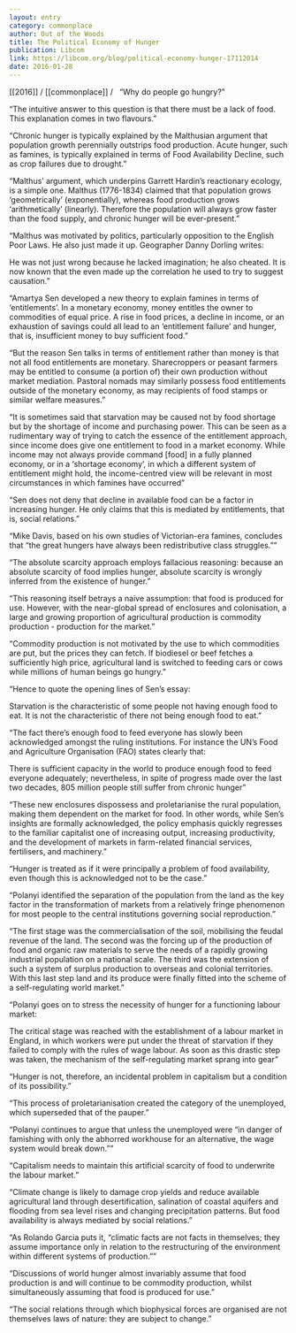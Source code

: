 ```yaml
---
layout: entry
category: commonplace
author: Out of the Woods
title: The Political Economy of Hunger
publication: Libcom
link: https://libcom.org/blog/political-economy-hunger-17112014
date: 2016-01-28
---
```


[[2016]] / [[commonplace]] / 
 
“Why do people go hungry?”

“The intuitive answer to this question is that there must be a lack of food. This explanation comes in two flavours.”

“Chronic hunger is typically explained by the Malthusian argument that population growth perennially outstrips food production. Acute hunger, such as famines, is typically explained in terms of Food Availability Decline, such as crop failures due to drought.”

“Malthus’ argument, which underpins Garrett Hardin’s reactionary ecology, is a simple one. Malthus (1776-1834) claimed that that population grows ‘geometrically’ (exponentially), whereas food production grows ‘arithmetically’ (linearly). Therefore the population will always grow faster than the food supply, and chronic hunger will be ever-present.”

“Malthus was motivated by politics, particularly opposition to the English Poor Laws. He also just made it up. Geographer Danny Dorling writes:

He was not just wrong because he lacked imagination; he also cheated. It is now known that the even made up the correlation he used to try to suggest causation.”

“Amartya Sen developed a new theory to explain famines in terms of ‘entitlements’. In a monetary economy, money entitles the owner to commodities of equal price. A rise in food prices, a decline in income, or an exhaustion of savings could all lead to an ‘entitlement failure’ and hunger, that is, insufficient money to buy sufficient food.”

“But the reason Sen talks in terms of entitlement rather than money is that not all food entitlements are monetary. Sharecroppers or peasant farmers may be entitled to consume (a portion of) their own production without market mediation. Pastoral nomads may similarly possess food entitlements outside of the monetary economy, as may recipients of food stamps or similar welfare measures.”

“It is sometimes said that starvation may be caused not by food shortage but by the shortage of income and purchasing power. This can be seen as a rudimentary way of trying to catch the essence of the entitlement approach, since income does give one entitlement to food in a market economy. While income may not always provide command [food] in a fully planned economy, or in a ‘shortage economy’, in which a different system of entitlement might hold, the income-centred view will be relevant in most circumstances in which famines have occurred”

“Sen does not deny that decline in available food can be a factor in increasing hunger. He only claims that this is mediated by entitlements, that is, social relations.”

“Mike Davis, based on his own studies of Victorian-era famines, concludes that “the great hungers have always been redistributive class struggles.””

“The absolute scarcity approach employs fallacious reasoning: because an absolute scarcity of food implies hunger, absolute scarcity is wrongly inferred from the existence of hunger.”

“This reasoning itself betrays a naive assumption: that food is produced for use. However, with the near-global spread of enclosures and colonisation, a large and growing proportion of agricultural production is commodity production - production for the market.”

“Commodity production is not motivated by the use to which commodities are put, but the prices they can fetch. If biodiesel or beef fetches a sufficiently high price, agricultural land is switched to feeding cars or cows while millions of human beings go hungry.”

“Hence to quote the opening lines of Sen’s essay:

Starvation is the characteristic of some people not having enough food to eat. It is not the characteristic of there not being enough food to eat.”

“The fact there’s enough food to feed everyone has slowly been acknowledged amongst the ruling institutions. For instance the UN’s Food and Agriculture Organisation (FAO) states clearly that:

There is sufficient capacity in the world to produce enough food to feed everyone adequately; nevertheless, in spite of progress made over the last two decades, 805 million people still suffer from chronic hunger”

“These new enclosures dispossess and proletarianise the rural population, making them dependent on the market for food. In other words, while Sen’s insights are formally acknowledged, the policy emphasis quickly regresses to the familiar capitalist one of increasing output, increasing productivity, and the development of markets in farm-related financial services, fertilisers, and machinery.”

“Hunger is treated as if it were principally a problem of food availability, even though this is acknowledged not to be the case.”

“Polanyi identified the separation of the population from the land as the key factor in the transformation of markets from a relatively fringe phenomenon for most people to the central institutions governing social reproduction.”

“The first stage was the commercialisation of the soil, mobilising the feudal revenue of the land. The second was the forcing up of the production of food and organic raw materials to serve the needs of a rapidly growing industrial population on a national scale. The third was the extension of such a system of surplus production to overseas and colonial territories. With this last step land and its produce were finally fitted into the scheme of a self-regulating world market.”

“Polanyi goes on to stress the necessity of hunger for a functioning labour market:

The critical stage was reached with the establishment of a labour market in England, in which workers were put under the threat of starvation if they failed to comply with the rules of wage labour. As soon as this drastic step was taken, the mechanism of the self-regulating market sprang into gear”

“Hunger is not, therefore, an incidental problem in capitalism but a condition of its possibility.”

“This process of proletarianisation created the category of the unemployed, which superseded that of the pauper.”

“Polanyi continues to argue that unless the unemployed were “in danger of famishing with only the abhorred workhouse for an alternative, the wage system would break down.””

“Capitalism needs to maintain this artificial scarcity of food to underwrite the labour market.”

“Climate change is likely to damage crop yields and reduce available agricultural land through desertification, salination of coastal aquifers and flooding from sea level rises and changing precipitation patterns. But food availability is always mediated by social relations.”

“As Rolando Garcia puts it, “climatic facts are not facts in themselves; they assume importance only in relation to the restructuring of the environment within different systems of production.””

“Discussions of world hunger almost invariably assume that food production is and will continue to be commodity production, whilst simultaneously assuming that food is produced for use.”

“The social relations through which biophysical forces are organised are not themselves laws of nature: they are subject to change.”
